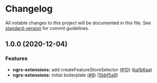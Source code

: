 # Changelog

All notable changes to this project will be documented in this file. See [standard-version](https://github.com/conventional-changelog/standard-version) for commit guidelines.

## 1.0.0 (2020-12-04)


### Features

* **ngrx-extensions:** add createFeatureStoreSelector ([#10](https://github.com/classi/angular-devkit/issues/10)) ([ba1b6aa](https://github.com/classi/angular-devkit/commit/ba1b6aa9fc1aec79fee126429da0a42474fba2d0))
* **ngrx-extensions:** initial boilerplate ([#8](https://github.com/classi/angular-devkit/issues/8)) ([5bbf5a9](https://github.com/classi/angular-devkit/commit/5bbf5a916ed6cd185fe66f094deb07f78c7dec20))
